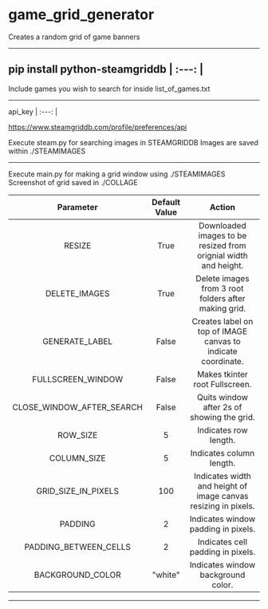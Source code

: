 # game_grid_generator
Creates a random grid of game banners

----------------------------------------------------------------

pip install python-steamgriddb
| :---:   | 
----------------------------------------------------------------

Include games you wish to search for inside list_of_games.txt

----------------------------------------------------------------


api_key
| :---:   | 

https://www.steamgriddb.com/profile/preferences/api

Execute steam.py for searching images in STEAMGRIDDB
Images are saved within ./STEAMIMAGES

----------------------------------------------------------------

Execute main.py for making a grid window using ./STEAMIMAGES
Screenshot of grid saved in ./COLLAGE



Parameter		    						 |  Default Value | Action
| :---:   | :---: | :---: |
RESIZE 	|		      							True		|						Downloaded images to be resized from orignial width and height.
DELETE_IMAGES |									True	|							Delete images from 3 root folders after making grid.
GENERATE_LABEL | 								False	|							Creates label on top of IMAGE canvas to indicate coordinate.
FULLSCREEN_WINDOW  		|					False	|							Makes tkinter root Fullscreen.
CLOSE_WINDOW_AFTER_SEARCH	|			False	|							Quits window after 2s of showing the grid.
ROW_SIZE				|								5			|							Indicates row length.
COLUMN_SIZE 			|							5			|							Indicates column length.
GRID_SIZE_IN_PIXELS 	|					100			|						Indicates width and height of image canvas resizing in pixels.
PADDING								|					2			|							Indicates window padding in pixels.
PADDING_BETWEEN_CELLS 	|				2			|							Indicates cell padding in pixels.
BACKGROUND_COLOR 					|	 	 "white"	|						Indicates window background color.

----------------------------------------------------------------
